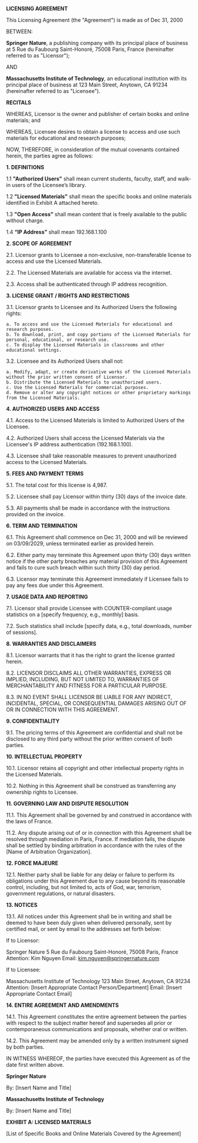 **LICENSING AGREEMENT**

This Licensing Agreement (the "Agreement") is made as of Dec 31, 2000

BETWEEN:

**Springer Nature**, a publishing company with its principal place of business at 5 Rue du Faubourg Saint-Honoré, 75008 Paris, France (hereinafter referred to as "Licensor");

AND

**Massachusetts Institute of Technology**, an educational institution with its principal place of business at 123 Main Street, Anytown, CA 91234 (hereinafter referred to as "Licensee").

**RECITALS**

WHEREAS, Licensor is the owner and publisher of certain books and online materials; and

WHEREAS, Licensee desires to obtain a license to access and use such materials for educational and research purposes;

NOW, THEREFORE, in consideration of the mutual covenants contained herein, the parties agree as follows:

**1. DEFINITIONS**

1.1 **"Authorized Users"** shall mean current students, faculty, staff, and walk-in users of the Licensee’s library.

1.2 **"Licensed Materials"** shall mean the specific books and online materials identified in Exhibit A attached hereto.

1.3 **"Open Access"** shall mean content that is freely available to the public without charge.

1.4 **“IP Address”** shall mean 192.168.1.100

**2. SCOPE OF AGREEMENT**

2.1. Licensor grants to Licensee a non-exclusive, non-transferable license to access and use the Licensed Materials.

2.2. The Licensed Materials are available for access via the internet.

2.3. Access shall be authenticated through IP address recognition.

**3. LICENSE GRANT / RIGHTS AND RESTRICTIONS**

3.1. Licensor grants to Licensee and its Authorized Users the following rights:

    a. To access and use the Licensed Materials for educational and research purposes.
    b. To download, print, and copy portions of the Licensed Materials for personal, educational, or research use.
    c. To display the Licensed Materials in classrooms and other educational settings.

3.2. Licensee and its Authorized Users shall not:

    a. Modify, adapt, or create derivative works of the Licensed Materials without the prior written consent of Licensor.
    b. Distribute the Licensed Materials to unauthorized users.
    c. Use the Licensed Materials for commercial purposes.
    d. Remove or alter any copyright notices or other proprietary markings from the Licensed Materials.

**4. AUTHORIZED USERS AND ACCESS**

4.1. Access to the Licensed Materials is limited to Authorized Users of the Licensee.

4.2. Authorized Users shall access the Licensed Materials via the Licensee's IP address authentication (192.168.1.100).

4.3. Licensee shall take reasonable measures to prevent unauthorized access to the Licensed Materials.

**5. FEES AND PAYMENT TERMS**

5.1. The total cost for this license is 4,987.

5.2. Licensee shall pay Licensor within thirty (30) days of the invoice date.

5.3. All payments shall be made in accordance with the instructions provided on the invoice.

**6. TERM AND TERMINATION**

6.1. This Agreement shall commence on Dec 31, 2000 and will be reviewed on 03/09/2029, unless terminated earlier as provided herein.

6.2. Either party may terminate this Agreement upon thirty (30) days written notice if the other party breaches any material provision of this Agreement and fails to cure such breach within such thirty (30) day period.

6.3. Licensor may terminate this Agreement immediately if Licensee fails to pay any fees due under this Agreement.

**7. USAGE DATA AND REPORTING**

7.1. Licensor shall provide Licensee with COUNTER-compliant usage statistics on a [specify frequency, e.g., monthly] basis.

7.2. Such statistics shall include [specify data, e.g., total downloads, number of sessions].

**8. WARRANTIES AND DISCLAIMERS**

8.1. Licensor warrants that it has the right to grant the license granted herein.

8.2. LICENSOR DISCLAIMS ALL OTHER WARRANTIES, EXPRESS OR IMPLIED, INCLUDING, BUT NOT LIMITED TO, WARRANTIES OF MERCHANTABILITY AND FITNESS FOR A PARTICULAR PURPOSE.

8.3. IN NO EVENT SHALL LICENSOR BE LIABLE FOR ANY INDIRECT, INCIDENTAL, SPECIAL, OR CONSEQUENTIAL DAMAGES ARISING OUT OF OR IN CONNECTION WITH THIS AGREEMENT.

**9. CONFIDENTIALITY**

9.1. The pricing terms of this Agreement are confidential and shall not be disclosed to any third party without the prior written consent of both parties.

**10. INTELLECTUAL PROPERTY**

10.1. Licensor retains all copyright and other intellectual property rights in the Licensed Materials.

10.2. Nothing in this Agreement shall be construed as transferring any ownership rights to Licensee.

**11. GOVERNING LAW AND DISPUTE RESOLUTION**

11.1. This Agreement shall be governed by and construed in accordance with the laws of France.

11.2. Any dispute arising out of or in connection with this Agreement shall be resolved through mediation in Paris, France. If mediation fails, the dispute shall be settled by binding arbitration in accordance with the rules of the [Name of Arbitration Organization].

**12. FORCE MAJEURE**

12.1. Neither party shall be liable for any delay or failure to perform its obligations under this Agreement due to any cause beyond its reasonable control, including, but not limited to, acts of God, war, terrorism, government regulations, or natural disasters.

**13. NOTICES**

13.1. All notices under this Agreement shall be in writing and shall be deemed to have been duly given when delivered personally, sent by certified mail, or sent by email to the addresses set forth below:

If to Licensor:

Springer Nature
5 Rue du Faubourg Saint-Honoré, 75008 Paris, France
Attention: Kim Nguyen
Email: kim.nguyen@springernature.com

If to Licensee:

Massachusetts Institute of Technology
123 Main Street, Anytown, CA 91234
Attention: [Insert Appropriate Contact Person/Department]
Email: [Insert Appropriate Contact Email]

**14. ENTIRE AGREEMENT AND AMENDMENTS**

14.1. This Agreement constitutes the entire agreement between the parties with respect to the subject matter hereof and supersedes all prior or contemporaneous communications and proposals, whether oral or written.

14.2. This Agreement may be amended only by a written instrument signed by both parties.

IN WITNESS WHEREOF, the parties have executed this Agreement as of the date first written above.

**Springer Nature**

By: [Insert Name and Title]

**Massachusetts Institute of Technology**

By: [Insert Name and Title]

**EXHIBIT A: LICENSED MATERIALS**

[List of Specific Books and Online Materials Covered by the Agreement]
